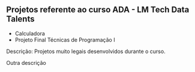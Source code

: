 
## Projetos referente ao curso ADA - LM Tech Data Talents

- Calculadora
- Projeto Final Técnicas de Programação I

Descrição:
Projetos muito legais desenvolvidos durante o curso.

Outra descrição